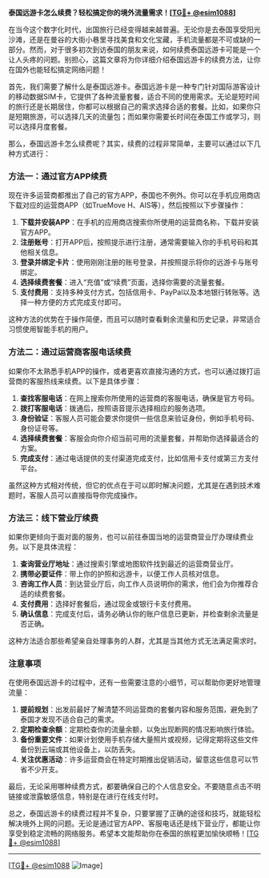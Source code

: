 **泰国远游卡怎么续费？轻松搞定你的境外流量需求！[[TG💪+ @esim1088](https://t.me/s/esim1088)]**

在当今这个数字化时代，出国旅行已经变得越来越普遍。无论你是去泰国享受阳光沙滩，还是在曼谷的大街小巷里寻找美食和文化宝藏，手机流量都是不可或缺的一部分。然而，对于很多初次到访泰国的朋友来说，如何续费泰国远游卡可能是一个让人头疼的问题。别担心，这篇文章将为你详细介绍泰国远游卡的续费方法，让你在国外也能轻松搞定网络问题！

首先，我们需要了解什么是泰国远游卡。泰国远游卡是一种专门针对国际游客设计的移动数据SIM卡，它提供了各种流量套餐，适合不同的使用需求。无论是短时间的旅行还是长期居住，你都可以根据自己的需求选择合适的套餐。比如，如果你只是短期旅游，可以选择几天的流量包；而如果你需要长时间在泰国工作或学习，则可以选择月度套餐。

那么，泰国远游卡怎么续费呢？其实，续费的过程非常简单，主要可以通过以下几种方式进行：

### 方法一：通过官方APP续费

现在许多运营商都推出了自己的官方APP，泰国也不例外。你可以在手机应用商店下载对应的运营商APP（如TrueMove H、AIS等），然后按照以下步骤操作：

1. **下载并安装APP**：在手机的应用商店搜索你所使用的运营商名称，下载并安装官方APP。
2. **注册账号**：打开APP后，按照提示进行注册，通常需要输入你的手机号码和其他相关信息。
3. **登录并绑定卡片**：使用刚刚注册的账号登录，并按照提示将你的远游卡与账号绑定。
4. **选择续费套餐**：进入“充值”或“续费”页面，选择你需要的流量套餐。
5. **支付费用**：支持多种支付方式，包括信用卡、PayPal以及本地银行转账等。选择一种方便的方式完成支付即可。

这种方法的优势在于操作简便，而且可以随时查看剩余流量和历史记录，非常适合习惯使用智能手机的用户。

### 方法二：通过运营商客服电话续费

如果你不太熟悉手机APP的操作，或者更喜欢直接沟通的方式，也可以通过拨打运营商的客服热线来续费。以下是具体步骤：

1. **查找客服电话**：在网上搜索你所使用的运营商的客服电话，确保是官方号码。
2. **拨打客服电话**：拨通后，按照语音提示选择相应的服务选项。
3. **身份验证**：客服人员可能会要求你提供一些信息来验证身份，例如手机号码、身份证号等。
4. **选择续费套餐**：客服会向你介绍当前可用的流量套餐，并帮助你选择最适合的方案。
5. **完成支付**：通过电话提供的支付渠道完成支付，比如信用卡支付或第三方支付平台。

虽然这种方式相对传统，但它的优点在于可以即时解决问题，尤其是在遇到技术难题时，客服人员可以直接指导你完成操作。

### 方法三：线下营业厅续费

如果你更倾向于面对面的服务，也可以前往泰国当地的运营商营业厅办理续费业务。以下是具体流程：

1. **查询营业厅地址**：通过搜索引擎或地图软件找到最近的运营商营业厅。
2. **携带必要证件**：带上你的护照和远游卡，以便工作人员核对信息。
3. **咨询工作人员**：到达营业厅后，向工作人员说明你的需求，他们会为你推荐合适的续费套餐。
4. **支付费用**：选择好套餐后，通过现金或银行卡支付费用。
5. **确认信息**：完成支付后，请务必确认你的账户信息已更新，并检查剩余流量是否正确。

这种方法适合那些希望亲自处理事务的人群，尤其是当其他方式无法满足需求时。

### 注意事项

在使用泰国远游卡的过程中，还有一些需要注意的小细节，可以帮助你更好地管理流量：

1. **提前规划**：出发前最好了解清楚不同运营商的套餐内容和服务范围，避免到了泰国才发现不适合自己的需求。
2. **定期检查余额**：定期检查你的流量余额，以免出现断网的情况影响旅行体验。
3. **备份重要文件**：如果计划使用手机存储大量照片或视频，记得定期将这些文件备份到云端或其他设备上，以防丢失。
4. **关注优惠活动**：许多运营商会在特定时期推出促销活动，留意这些信息可以节省不少开支。

最后，无论采用哪种续费方式，都要确保自己的个人信息安全。不要随意点击不明链接或泄露敏感信息，特别是在进行在线支付时。

总之，泰国远游卡的续费过程并不复杂，只要掌握了正确的途径和技巧，就能轻松解决境外上网的问题。无论是通过官方APP、客服电话还是线下营业厅，都能让你享受到稳定流畅的网络服务。希望本文能帮助你在泰国的旅程更加愉快顺畅！[[TG💪+ @esim1088](https://t.me/s/esim1088)]

---

[[TG💪+ @esim1088](https://t.me/s/esim1088) ![Image](https://i.postimg.cc/4NQfJmqS/Snipaste-2025-05-13-00-14-12.png)]